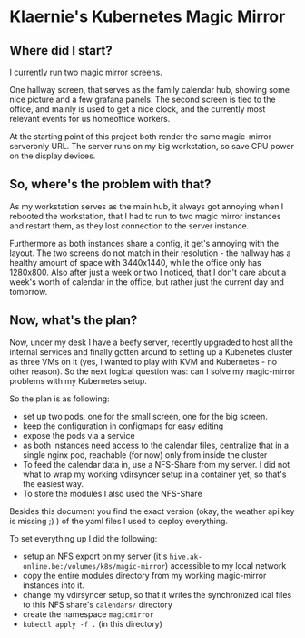 # Klaernie's Kubernetes Magic Mirror

## Where did I start?

I currently run two magic mirror screens.

One hallway screen, that serves as the family calendar hub, showing some nice picture and a few grafana panels.
The second screen is tied to the office, and mainly is used to get a nice clock, and the currently most relevant events for us homeoffice workers.

At the starting point of this project both render the same magic-mirror serveronly URL.
The server runs on my big workstation, so save CPU power on the display devices.

## So, where's the problem with that?

As my workstation serves as the main hub, it always got annoying when I rebooted the workstation, that I had to run to two magic mirror instances and restart them, as they lost connection to the server instance.

Furthermore as both instances share a config, it get's annoying with the layout. The two screens do not match in their resolution - the hallway has a healthy amount of space with 3440x1440, while the office only has 1280x800.
Also after just a week or two I noticed, that I don't care about a week's worth of calendar in the office, but rather just the current day and tomorrow.

## Now, what's the plan?

Now, under my desk I have a beefy server, recently upgraded to host all the internal services and finally gotten around to setting up a Kubenetes cluster as three VMs on it (yes, I wanted to play with KVM and Kubernetes - no other reason).
So the next logical question was: can I solve my magic-mirror problems with my Kubernetes setup.

So the plan is as following:
- set up two pods, one for the small screen, one for the big screen.
- keep the configuration in configmaps for easy editing
- expose the pods via a service
- as both instances need access to the calendar files, centralize that in a single nginx pod, reachable (for now) only from inside the cluster
- To feed the calendar data in, use a NFS-Share from my server. I did not what to wrap my working vdirsyncer setup in a container yet, so that's the easiest way.
- To store the modules I also used the NFS-Share

Besides this document you find the exact version (okay, the weather api key is missing ;) ) of the yaml files I used to deploy everything.

To set everything up I did the following:
- setup an NFS export on my server (it's `hive.ak-online.be:/volumes/k8s/magic-mirror`) accessible to my local network
- copy the entire modules directory from my working magic-mirror instances into it.
- change my vdirsyncer setup, so that it writes the synchronized ical files to this NFS share's `calendars/` directory
- create the namespace `magicmirror`
- `kubectl apply -f .` (in this directory)

